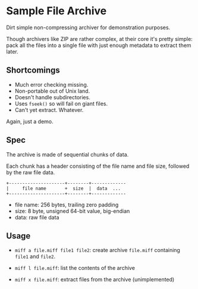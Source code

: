 # Sample File Archive

Dirt simple non-compressing archiver for demonstration purposes.

Though archivers like ZIP are rather complex, at their core it's pretty
simple: pack all the files into a single file with just enough metadata
to extract them later.

## Shortcomings

* Much error checking missing.
* Non-portable out of Unix land.
* Doesn't handle subdirectories.
* Uses `fseek()` so will fail on giant files.
* Can't yet extract. Whatever.

Again, just a demo.

## Spec

The archive is made of sequential chunks of data.

Each chunk has a header consisting of the file name and file size,
followed by the raw file data.

```
+---------------------+--------+-------------
|     file name       +  size  |  data  ...
+---------------------+--------+-------------
```

* file name: 256 bytes, trailing zero padding
* size: 8 byte, unsigned 64-bit value, big-endian
* data: raw file data

## Usage

* `miff a file.miff file1 file2`: create archive `file.miff`
  containing `file1` and `file2`.

* `miff l file.miff`: list the contents of the archive

* `miff x file.miff`: extract files from the archive (unimplemented)

